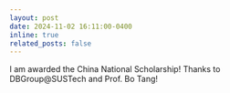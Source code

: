```yaml
---
layout: post
date: 2024-11-02 16:11:00-0400
inline: true
related_posts: false
---
```


I am awarded the China National Scholarship! Thanks to DBGroup@SUSTech and Prof. Bo Tang!
